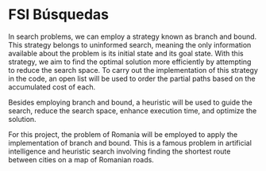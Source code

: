 # FSI Búsquedas

In search problems, we can employ a strategy known as branch and bound. This strategy belongs to uninformed search, meaning the only information available about the problem is its initial state and its goal state. With this strategy, we aim to find the optimal solution more efficiently by attempting to reduce the search space.
To carry out the implementation of this strategy in the code, an open list will be used to order the partial paths based on the accumulated cost of each.

Besides employing branch and bound, a heuristic will be used to guide the search, reduce the search space, enhance execution time, and optimize the solution.

For this project, the problem of Romania will be employed to apply the implementation of branch and bound. This is a famous problem in artificial intelligence and heuristic search involving finding the shortest route between cities on a map of Romanian roads.

